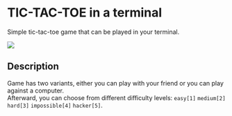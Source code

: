 # TIC-TAC-TOE in a terminal

Simple tic-tac-toe game that can be played in your terminal.

![](./tic-tac-toe_cz.png)

## Description

Game has two variants, either you can play with your friend or you can play against a computer.   
Afterward, you can choose from different difficulty levels: `easy[1]` `medium[2]` `hard[3]` `impossible[4]` `hacker[5]`.